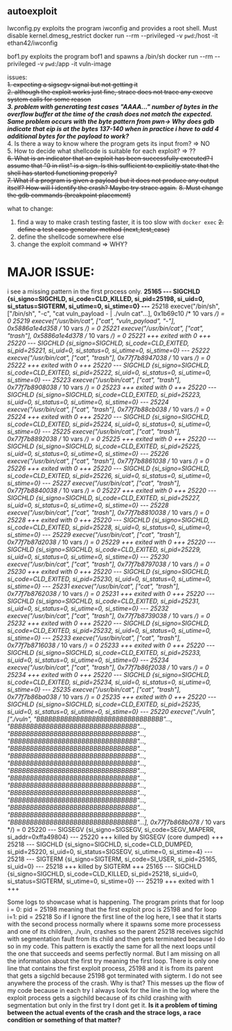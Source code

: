 ## autoexploit
Iwconfig.py exploits the program iwconfig and provides a root shell. Must disable kernel.dmesg_restrict
docker run --rm --privileged -v `pwd`:/host -it ethan42/iwconfig

bof1.py exploits the program bof1 and spawns a /bin/sh
docker run --rm --privileged -v `pwd`:/app -it  vuln-image


issues:<br />
~~1. expecting  a sigsegv signal but not getting it~~ <br />
~~2. although the exploit works just fine, strace does not trace any execve system calls for some reason~~<br />
**_3. problem with generating test cases "AAAA..." number of bytes in the overflow buffer at the time of the crash does not match the expected. Same problem occurs with the byte pattern from pwn-> Why does gdb indicate that eip is at the bytes 137-140 when in practice i have to add 4 additional bytes for the payload to work?_**<br />
4. Is there a way to know where the program gets its input from? => NO<br />
5. How to decide what shellcode is suitable for each exploit? => ??<br />
~~6. What is an indicator that an exploit has been successfully executed? I assume that "0 in rlist" is a sign. Is this sufficient to explicitly state that the shell has started functioning properly?~~<br />
~~7. What if a program is given a payload but it does not produce any output itself? How will I identify the crash? Maybe try strace again.~~
~~8. Must change the gdb commands (breakpoint placement)~~<br />

what to change:
1. find a way to make crash testing faster, it is too slow with `docker exec`
~~2. define a test case generator method (next_test_case)~~
3. define the shellcode somewhere else
4. change the exploit command => WHY?


# MAJOR ISSUE: 
i see a missing pattern in the first process only. 
**25165 --- SIGCHLD {si_signo=SIGCHLD, si_code=CLD_KILLED, si_pid=25198, si_uid=0, si_status=SIGTERM, si_utime=0, si_stime=0} ---**
25218 execve("/bin/sh", ["/bin/sh", "-c", "cat vuln_payload - | ./vuln cat"...], 0x1b69c10 /* 10 vars */) = 0
25219 execve("/usr/bin/cat", ["cat", "vuln_payload", "-"], 0x5886a1e4d358 /* 10 vars */) = 0
25221 execve("/usr/bin/cat", ["cat", "trash"], 0x5886a1e4d378 /* 10 vars */) = 0
25221 +++ exited with 0 +++
25220 --- SIGCHLD {si_signo=SIGCHLD, si_code=CLD_EXITED, si_pid=25221, si_uid=0, si_status=0, si_utime=0, si_stime=0} ---
25222 execve("/usr/bin/cat", ["cat", "trash"], 0x77f7b8947038 /* 10 vars */) = 0
25222 +++ exited with 0 +++
25220 --- SIGCHLD {si_signo=SIGCHLD, si_code=CLD_EXITED, si_pid=25222, si_uid=0, si_status=0, si_utime=0, si_stime=0} ---
25223 execve("/usr/bin/cat", ["cat", "trash"], 0x77f7b8908038 /* 10 vars */) = 0
25223 +++ exited with 0 +++
25220 --- SIGCHLD {si_signo=SIGCHLD, si_code=CLD_EXITED, si_pid=25223, si_uid=0, si_status=0, si_utime=0, si_stime=0} ---
25224 execve("/usr/bin/cat", ["cat", "trash"], 0x77f7b88cb038 /* 10 vars */) = 0
25224 +++ exited with 0 +++
25220 --- SIGCHLD {si_signo=SIGCHLD, si_code=CLD_EXITED, si_pid=25224, si_uid=0, si_status=0, si_utime=0, si_stime=0} ---
25225 execve("/usr/bin/cat", ["cat", "trash"], 0x77f7b8892038 /* 10 vars */) = 0
25225 +++ exited with 0 +++
25220 --- SIGCHLD {si_signo=SIGCHLD, si_code=CLD_EXITED, si_pid=25225, si_uid=0, si_status=0, si_utime=0, si_stime=0} ---
25226 execve("/usr/bin/cat", ["cat", "trash"], 0x77f7b8861038 /* 10 vars */) = 0
25226 +++ exited with 0 +++
25220 --- SIGCHLD {si_signo=SIGCHLD, si_code=CLD_EXITED, si_pid=25226, si_uid=0, si_status=0, si_utime=0, si_stime=0} ---
25227 execve("/usr/bin/cat", ["cat", "trash"], 0x77f7b8840038 /* 10 vars */) = 0
25227 +++ exited with 0 +++
25220 --- SIGCHLD {si_signo=SIGCHLD, si_code=CLD_EXITED, si_pid=25227, si_uid=0, si_status=0, si_utime=0, si_stime=0} ---
25228 execve("/usr/bin/cat", ["cat", "trash"], 0x77f7b8810038 /* 10 vars */) = 0
25228 +++ exited with 0 +++
25220 --- SIGCHLD {si_signo=SIGCHLD, si_code=CLD_EXITED, si_pid=25228, si_uid=0, si_status=0, si_utime=0, si_stime=0} ---
25229 execve("/usr/bin/cat", ["cat", "trash"], 0x77f7b87d2038 /* 10 vars */) = 0
25229 +++ exited with 0 +++
25220 --- SIGCHLD {si_signo=SIGCHLD, si_code=CLD_EXITED, si_pid=25229, si_uid=0, si_status=0, si_utime=0, si_stime=0} ---
25230 execve("/usr/bin/cat", ["cat", "trash"], 0x77f7b8797038 /* 10 vars */) = 0
25230 +++ exited with 0 +++
25220 --- SIGCHLD {si_signo=SIGCHLD, si_code=CLD_EXITED, si_pid=25230, si_uid=0, si_status=0, si_utime=0, si_stime=0} ---
25231 execve("/usr/bin/cat", ["cat", "trash"], 0x77f7b8762038 /* 10 vars */) = 0
25231 +++ exited with 0 +++
25220 --- SIGCHLD {si_signo=SIGCHLD, si_code=CLD_EXITED, si_pid=25231, si_uid=0, si_status=0, si_utime=0, si_stime=0} ---
25232 execve("/usr/bin/cat", ["cat", "trash"], 0x77f7b8739038 /* 10 vars */) = 0
25232 +++ exited with 0 +++
25220 --- SIGCHLD {si_signo=SIGCHLD, si_code=CLD_EXITED, si_pid=25232, si_uid=0, si_status=0, si_utime=0, si_stime=0} ---
25233 execve("/usr/bin/cat", ["cat", "trash"], 0x77f7b8716038 /* 10 vars */) = 0
25233 +++ exited with 0 +++
25220 --- SIGCHLD {si_signo=SIGCHLD, si_code=CLD_EXITED, si_pid=25233, si_uid=0, si_status=0, si_utime=0, si_stime=0} ---
25234 execve("/usr/bin/cat", ["cat", "trash"], 0x77f7b86f2038 /* 10 vars */) = 0
25234 +++ exited with 0 +++
25220 --- SIGCHLD {si_signo=SIGCHLD, si_code=CLD_EXITED, si_pid=25234, si_uid=0, si_status=0, si_utime=0, si_stime=0} ---
25235 execve("/usr/bin/cat", ["cat", "trash"], 0x77f7b86ba038 /* 10 vars */) = 0
25235 +++ exited with 0 +++
25220 --- SIGCHLD {si_signo=SIGCHLD, si_code=CLD_EXITED, si_pid=25235, si_uid=0, si_status=0, si_utime=0, si_stime=0} ---
25220 execve("./vuln", ["./vuln", "BBBBBBBBBBBBBBBBBBBBBBBBBBBBBBBB"..., "BBBBBBBBBBBBBBBBBBBBBBBBBBBBBBBB"..., "BBBBBBBBBBBBBBBBBBBBBBBBBBBBBBBB"..., "BBBBBBBBBBBBBBBBBBBBBBBBBBBBBBBB"..., "BBBBBBBBBBBBBBBBBBBBBBBBBBBBBBBB"..., "BBBBBBBBBBBBBBBBBBBBBBBBBBBBBBBB"..., "BBBBBBBBBBBBBBBBBBBBBBBBBBBBBBBB"..., "BBBBBBBBBBBBBBBBBBBBBBBBBBBBBBBB"..., "BBBBBBBBBBBBBBBBBBBBBBBBBBBBBBBB"..., "BBBBBBBBBBBBBBBBBBBBBBBBBBBBBBBB"..., "BBBBBBBBBBBBBBBBBBBBBBBBBBBBBBBB"..., "BBBBBBBBBBBBBBBBBBBBBBBBBBBBBBBB"..., "BBBBBBBBBBBBBBBBBBBBBBBBBBBBBBBB"..., "BBBBBBBBBBBBBBBBBBBBBBBBBBBBBBBB"..., "BBBBBBBBBBBBBBBBBBBBBBBBBBBBBBBB"...], 0x77f7b868b078 /* 10 vars */) = 0
25220 --- SIGSEGV {si_signo=SIGSEGV, si_code=SEGV_MAPERR, si_addr=0xffa49804} ---
25220 +++ killed by SIGSEGV (core dumped) +++
25218 --- SIGCHLD {si_signo=SIGCHLD, si_code=CLD_DUMPED, si_pid=25220, si_uid=0, si_status=SIGSEGV, si_utime=0, si_stime=4} ---
25218 --- SIGTERM {si_signo=SIGTERM, si_code=SI_USER, si_pid=25165, si_uid=0} ---
25218 +++ killed by SIGTERM +++
25165 --- SIGCHLD {si_signo=SIGCHLD, si_code=CLD_KILLED, si_pid=25218, si_uid=0, si_status=SIGTERM, si_utime=0, si_stime=0} ---
25219 +++ exited with 1 +++

Some logs to showcase what is happening. The program prints that for loop i = 0: pid = 25198 meaning that the first exploit proc is 25198 and for loop i=1: pid = 25218
So if I ignore the first line of the log here, I see that it starts with the second process normally where it spawns some more processess and one of its children, ./vuln, crashes so the parent 25218 receives sigchld with segmentation fault from its child and then gets terminated because I do so in my code. This pattern is exactly the same for all the next loops until the one that succeeds and seems perfectly normal. But I am missing on all the information about the first try meaning the first loop. There is only one line that contains the first exploit process, 25198 and it is from its parent that gets a sigchld because 25198 got terminated with sigterm. I do not see anywhere the process of the crash. Why is that? This messes up the flow of my code because in each try I always look for the line in the log where the exploit process gets a sigchild because of its child crashing with segmentation but only in the first try I dont get it.
**Is it a problem of timing between the actual events of the crash and the strace logs, a race condition or something of that matter?**







